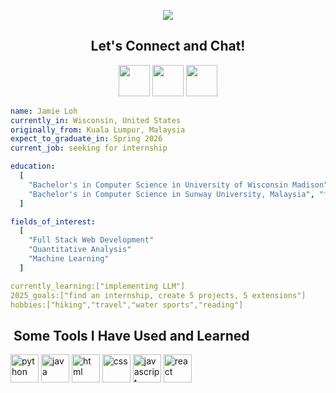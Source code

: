 <p align="center">
  <img src="https://capsule-render.vercel.app/api?type=venom&color=auto&height=300&section=header&text=Hey%20Everyone!!&fontSize=80&animation=twinkling" />
</p>

<h2 align="center">Let's Connect and Chat! </h2>
<p align="center">
  <a href="https://www.linkedin.com/in/loh-zi-rui-927665203"><img height="50" src="https://cdn4.iconfinder.com/data/icons/colorful-guache-social-media-logos-1/159/social-media_linkedin-256.png"/></a>
  <a href="#"><img height="50" src="https://cdn3.iconfinder.com/data/icons/colorful-guache-social-media-logos-1/159/social-media_web-1024.png"/></a>
<!--   <a href="#"><img height="50" src="https://user-images.githubusercontent.com/46517096/166974368-9798f39f-1f46-499c-b14e-81f0a3f83a06.png"/></a> -->
  <a href="mailto:ziruiloh0110@gmail.com"><img height="50" src="https://cdn3.iconfinder.com/data/icons/colorful-guache-social-media-logos-1/159/social-media_gmail-256.png"/></a>
  
</p>

```yaml
name: Jamie Loh
currently_in: Wisconsin, United States
originally_from: Kuala Lumpur, Malaysia
expect_to_graduate_in: Spring 2026
current_job: seeking for internship

education:
  [
    "Bachelor's in Computer Science in University of Wisconsin Madison", "junior and senior"
    "Bachelor's in Computer Science in Sunway University, Malaysia", "freshman and sophomore"
  ]

fields_of_interest:
  [
    "Full Stack Web Development"
    "Quantitative Analysis"
    "Machine Learning"
  ]

currently_learning:["implementing LLM"]
2025_goals:["find an internship, create 5 projects, 5 extensions"]
hobbies:["hiking","travel","water sports","reading"]
```
<h2>  &nbsp;Some Tools I Have Used and Learned</h2>
<p align="left">
<img src="https://cdn.jsdelivr.net/gh/devicons/devicon@latest/icons/python/python-original.svg" alt="python" width="45" height="45"/>
<img src="https://cdn.jsdelivr.net/gh/devicons/devicon@latest/icons/java/java-original-wordmark.svg" alt="java" width="45" height="45"/>
<img src="https://cdn.jsdelivr.net/gh/devicons/devicon@latest/icons/html5/html5-original.svg" alt="html" width="45" height="45"/>
<img src="https://cdn.jsdelivr.net/gh/devicons/devicon@latest/icons/css3/css3-original.svg" alt="css" width="45" height="45"/>
<img src="https://cdn.jsdelivr.net/gh/devicons/devicon@latest/icons/javascript/javascript-original.svg" alt="javascript" width="45" height="45"/>
<img src="https://cdn.jsdelivr.net/gh/devicons/devicon@latest/icons/react/react-original-wordmark.svg" alt="react" width="45" height="45"/>

</p>
